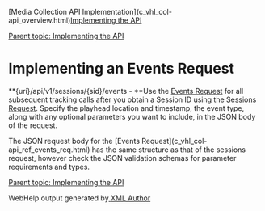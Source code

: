 [](javascript:window.print();)

[Media Collection API Implementation](c_vhl_col-
api_overview.html)[Implementing the API](c_vhl_col-api_implement.html)

[Parent topic: Implementing the API](c_vhl_col-api_implement.html)

# **Implementing an Events Request**

**{uri}/api/v1/sessions/{sid}/events - **Use the [Events Request](c_vhl_col-api_ref_events_req.html) for all subsequent tracking calls after you obtain a Session ID using the [Sessions Request](c_vhl_col-api_ref_sessions_req.html). Specify the playhead location and timestamp, the event type, along with any optional parameters you want to include, in the JSON body of the request. 

The JSON request body for the [Events Request](c_vhl_col-
api_ref_events_req.html) has the same structure as that of the sessions
request, however check the JSON validation schemas for parameter requirements
and types.

[Parent topic: Implementing the API](c_vhl_col-api_implement.html)

WebHelp output generated by[ <oXygen/> XML Author ](http://www.oxygenxml.com)


